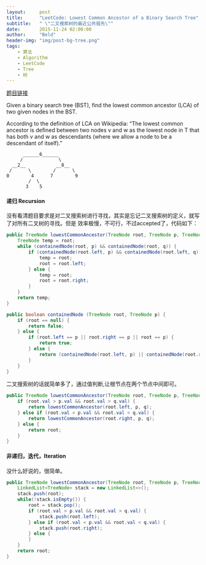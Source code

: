 ```yaml
---
layout:     post
title:      "LeetCode: Lowest Common Ancestor of a Binary Search Tree"
subtitle:   " \"二叉搜索树的最近公共祖先\""
date:       2015-11-24 02:00:00
author:     "Beld"
header-img: "img/post-bg-tree.png"
tags:
    - 算法
    - Algorithm
    - LeetCode
    - Tree
    - 树
---
```


[题目链接](https://leetcode.com/problems/lowest-common-ancestor-of-a-binary-search-tree/)

Given a binary search tree (BST), find the lowest common ancestor (LCA) of two given nodes in the BST.

According to the definition of LCA on Wikipedia: “The lowest common ancestor is defined between two nodes v and w as the lowest node in T that has both v and w as descendants (where we allow a node to be a descendant of itself).”

```
      ______6______
     /             \
  __2__           __8__
 /      \        /      \
0        4      7        9
        /  \
       3    5
```

#### 递归 Recursion

没有看清题目要求是对二叉搜索树进行寻找，其实是忘记二叉搜索树的定义，就写了对所有二叉树的寻找。但是
效率极慢，不可行，不过accepted了，代码如下：

```java
public TreeNode lowestCommonAncestor(TreeNode root, TreeNode p, TreeNode q) {
    TreeNode temp = root;
    while (containedNode(root, p) && containedNode(root, q)) {
        if (containedNode(root.left, p) && containedNode(root.left, q)) {
            temp = root;
            root = root.left;
        } else {
            temp = root;
            root = root.right;
        }
    }
    return temp;
}

public boolean containedNode (TreeNode root, TreeNode p) {
    if (root == null) {
        return false;
    } else {
        if (root.left == p || root.right == p || root == p) {
            return true;    
        } else {
            return (containedNode(root.left, p) || containedNode(root.right, p));
        }
    }
}
```
二叉搜索树的话就简单多了，通过值判断,让根节点在两个节点中间即可。

```java
public TreeNode lowestCommonAncestor(TreeNode root, TreeNode p, TreeNode q) {
    if (root.val > p.val && root.val > q.val) {
        return lowestCommonAncestor(root.left, p, q);
    } else if (root.val < p.val && root.val < q.val) {
        return lowestCommonAncestor(root.right, p, q);
    } else {
        return root;
    }
}
```

#### 非递归，迭代，Iteration

没什么好说的，很简单。

```java
public TreeNode lowestCommonAncestor(TreeNode root, TreeNode p, TreeNode q) {
    LinkedList<TreeNode> stack = new LinkedList<>();
    stack.push(root);
    while(!stack.isEmpty()) {
        root = stack.pop();
        if (root.val > p.val && root.val > q.val) {
            stack.push(root.left);
        } else if (root.val < p.val && root.val < q.val) {
            stack.push(root.right);
        } else {
        }
    }
    return root;
}
```
